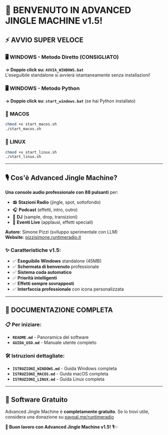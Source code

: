 # 🎉 BENVENUTO IN ADVANCED JINGLE MACHINE v1.5!

## ⚡ AVVIO SUPER VELOCE

### 🖥️ **WINDOWS - Metodo Diretto (CONSIGLIATO)**
**→ Doppio click su: `AVVIA_WINDOWS.bat`**  
L'eseguibile standalone si avvierà istantaneamente senza installazioni!

### 🖥️ **WINDOWS - Metodo Python**  
**→ Doppio click su: `start_windows.bat`** (se hai Python installato)

### 🍎 **MACOS**  
```bash
chmod +x start_macos.sh
./start_macos.sh
```

### 🐧 **LINUX**
```bash
chmod +x start_linux.sh
./start_linux.sh
```

---

## 🎙️ Cos'è Advanced Jingle Machine?

**Una console audio professionale con 88 pulsanti** per:
- 📻 **Stazioni Radio** (jingle, spot, sottofondo)
- 🎧 **Podcast** (effetti, intro, outro)  
- 🎵 **DJ** (sample, drop, transizioni)
- 🎪 **Eventi Live** (applausi, effetti speciali)

**Autore**: Simone Pizzi (sviluppo sperimentale con LLM)  
**Website**: [pizzisimone.runtimeradio.it](https://pizzisimone.runtimeradio.it)

### ✨ Caratteristiche v1.5:
- ✅ **Eseguibile Windows** standalone (45MB)
- ✅ **Schermata di benvenuto** professionale
- ✅ **Sistema coda automatico**
- ✅ **Priorità intelligenti** 
- ✅ **Effetti sempre sovrapposti**
- ✅ **Interfaccia professionale** con icona personalizzata

---

## 📖 **DOCUMENTAZIONE COMPLETA**

### 📋 Per iniziare:
- **`README.md`** - Panoramica del software
- **`GUIDA_USO.md`** - Manuale utente completo

### 🛠️ Istruzioni dettagliate:
- **`ISTRUZIONI_WINDOWS.md`** - Guida Windows completa
- **`ISTRUZIONI_MACOS.md`** - Guida macOS completa  
- **`ISTRUZIONI_LINUX.md`** - Guida Linux completa

---

## 💝 Software Gratuito

Advanced Jingle Machine è **completamente gratuito**. Se lo trovi utile, considera una donazione su [paypal.me/runtimeradio](https://paypal.me/runtimeradio)

**🚀 Buon lavoro con Advanced Jingle Machine v1.5!** 🎙️✨ 